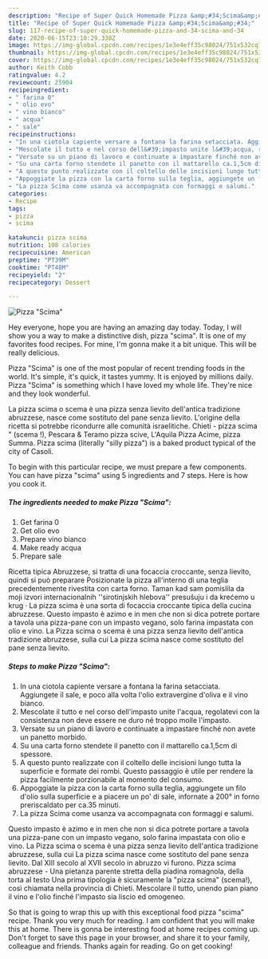 ```yaml
---
description: "Recipe of Super Quick Homemade Pizza &amp;#34;Scima&amp;#34;"
title: "Recipe of Super Quick Homemade Pizza &amp;#34;Scima&amp;#34;"
slug: 117-recipe-of-super-quick-homemade-pizza-and-34-scima-and-34
date: 2020-06-15T23:10:29.338Z
image: https://img-global.cpcdn.com/recipes/1e3e4eff35c98024/751x532cq70/pizza-scima-recipe-main-photo.jpg
thumbnail: https://img-global.cpcdn.com/recipes/1e3e4eff35c98024/751x532cq70/pizza-scima-recipe-main-photo.jpg
cover: https://img-global.cpcdn.com/recipes/1e3e4eff35c98024/751x532cq70/pizza-scima-recipe-main-photo.jpg
author: Keith Cobb
ratingvalue: 4.2
reviewcount: 25904
recipeingredient:
- " farina 0"
- " olio evo"
- " vino bianco"
- " acqua"
- " sale"
recipeinstructions:
- "In una ciotola capiente versare a fontana la farina setacciata. Aggiungete il sale, e poco alla volta l&#39;olio extravergine d&#39;oliva e il vino bianco."
- "Mescolate il tutto e nel corso dell&#39;impasto unite l&#39;acqua, regolatevi con la consistenza non deve essere ne duro né troppo molle l&#39;impasto."
- "Versate su un piano di lavoro e continuate a impastare finché non avete un panetto morbido."
- "Su una carta forno stendete il panetto con il mattarello ca.1,5cm di spessore."
- "A questo punto realizzate con il coltello delle incisioni lungo tutta la superficie e formate dei rombi. Questo passaggio è utile per rendere la pizza facilmente porzionabile al momento del consumo."
- "Appoggiate la pizza con la carta forno sulla teglia, aggiungete un filo d&#39;olio sulla superficie e a piacere un po&#39; di sale, infornate a 200° in forno preriscaldato per ca.35 minuti."
- "La pizza Scima come usanza va accompagnata con formaggi e salumi."
categories:
- Recipe
tags:
- pizza
- scima

katakunci: pizza scima 
nutrition: 108 calories
recipecuisine: American
preptime: "PT39M"
cooktime: "PT48M"
recipeyield: "2"
recipecategory: Dessert

---
```



![Pizza &#34;Scima&#34;](https://img-global.cpcdn.com/recipes/1e3e4eff35c98024/751x532cq70/pizza-scima-recipe-main-photo.jpg)

Hey everyone, hope you are having an amazing day today. Today, I will show you a way to make a distinctive dish, pizza &#34;scima&#34;. It is one of my favorites food recipes. For mine, I'm gonna make it a bit unique. This will be really delicious.

Pizza &#34;Scima&#34; is one of the most popular of recent trending foods in the world. It's simple, it's quick, it tastes yummy. It is enjoyed by millions daily. Pizza &#34;Scima&#34; is something which I have loved my whole life. They're nice and they look wonderful.

La pizza scima o scema è una pizza senza lievito dell&#39;antica tradizione abruzzese, nasce come sostituto del pane senza lievito. L&#39;origine della ricetta si potrebbe ricondurre alle comunità israelitiche. Chieti - pizza scima &#34; (scema !), Pescara &amp; Teramo pizza scive, L&#39;Aquila Pizza Acime, pizza Summa. Pizza scima (literally &#34;silly pizza&#34;) is a baked product typical of the city of Casoli.


To begin with this particular recipe, we must prepare a few components. You can have pizza &#34;scima&#34; using 5 ingredients and 7 steps. Here is how you cook it.

<!--inarticleads1-->

##### The ingredients needed to make Pizza &#34;Scima&#34;:

1. Get  farina 0
1. Get  olio evo
1. Prepare  vino bianco
1. Make ready  acqua
1. Prepare  sale


Ricetta tipica Abruzzese, si tratta di una focaccia croccante, senza lievito, quindi si può preparare Posizionate la pizza all&#39;interno di una teglia precedentemente rivestita con carta forno. Taman kad sam pomislila da moji izvori internacionalnih &#39;&#39;sirotinjskih hlebova&#39;&#39; presušuju i da krećemo u krug · La pizza scima è una sorta di focaccia croccante tipica della cucina abruzzese. Questo impasto è azimo e in men che non si dica potrete portare a tavola una pizza-pane con un impasto vegano, solo farina impastata con olio e vino. La Pizza scima o scema è una pizza senza lievito dell&#39;antica tradizione abruzzese, sulla cui La pizza scima nasce come sostituto del pane senza lievito. 

<!--inarticleads2-->

##### Steps to make Pizza &#34;Scima&#34;:

1. In una ciotola capiente versare a fontana la farina setacciata. Aggiungete il sale, e poco alla volta l&#39;olio extravergine d&#39;oliva e il vino bianco.
1. Mescolate il tutto e nel corso dell&#39;impasto unite l&#39;acqua, regolatevi con la consistenza non deve essere ne duro né troppo molle l&#39;impasto.
1. Versate su un piano di lavoro e continuate a impastare finché non avete un panetto morbido.
1. Su una carta forno stendete il panetto con il mattarello ca.1,5cm di spessore.
1. A questo punto realizzate con il coltello delle incisioni lungo tutta la superficie e formate dei rombi. Questo passaggio è utile per rendere la pizza facilmente porzionabile al momento del consumo.
1. Appoggiate la pizza con la carta forno sulla teglia, aggiungete un filo d&#39;olio sulla superficie e a piacere un po&#39; di sale, infornate a 200° in forno preriscaldato per ca.35 minuti.
1. La pizza Scima come usanza va accompagnata con formaggi e salumi.


Questo impasto è azimo e in men che non si dica potrete portare a tavola una pizza-pane con un impasto vegano, solo farina impastata con olio e vino. La Pizza scima o scema è una pizza senza lievito dell&#39;antica tradizione abruzzese, sulla cui La pizza scima nasce come sostituto del pane senza lievito. Dal XIII secolo al XVII secolo in abruzzo vi furono. Pizza scima abruzzese - Una pietanza parente stretta della piadina romagnola, della torta al testo Una prima tipologia è sicuramente la &#34;pizza scima&#34; (scema!), così chiamata nella provincia di Chieti. Mescolare il tutto, unendo pian piano il vino e l&#39;olio finché l&#39;impasto sia liscio ed omogeneo. 

So that is going to wrap this up with this exceptional food pizza &#34;scima&#34; recipe. Thank you very much for reading. I am confident that you will make this at home. There is gonna be interesting food at home recipes coming up. Don't forget to save this page in your browser, and share it to your family, colleague and friends. Thanks again for reading. Go on get cooking!

